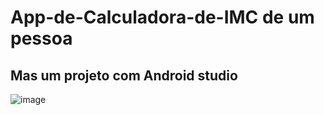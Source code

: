 # App-de-Calculadora-de-IMC de um pessoa 

## Mas um projeto com Android studio

![image](https://user-images.githubusercontent.com/89355850/210297174-d51ac908-223b-4dba-b431-cc017daac2a8.png)
